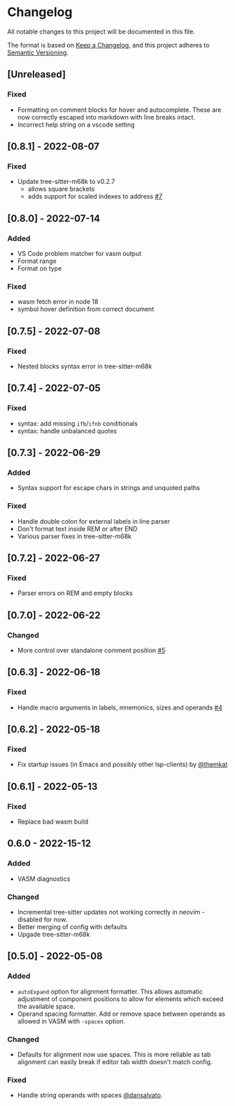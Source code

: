 # Changelog

All notable changes to this project will be documented in this file.

The format is based on [Keep a Changelog](https://keepachangelog.com/en/1.0.0/),
and this project adheres to [Semantic Versioning](https://semver.org/spec/v2.0.0.html).

## [Unreleased]

### Fixed

- Formatting on comment blocks for hover and autocomplete. These are now correctly escaped into markdown with line breaks
  intact.
- Incorrect help string on a vscode setting

## [0.8.1] - 2022-08-07

### Fixed

- Update tree-sitter-m68k to v0.2.7
  - allows square brackets
  - adds support for scaled indexes to address [#7](https://github.com/grahambates/m68k-lsp/issues/7)

## [0.8.0] - 2022-07-14

### Added

- VS Code problem matcher for vasm output
- Format range
- Format on type

### Fixed

- wasm fetch error in node 18
- symbol hover definition from correct document

## [0.7.5] - 2022-07-08

### Fixed

- Nested blocks syntax error in tree-sitter-m68k

## [0.7.4] - 2022-07-05

### Fixed

- syntax: add missing `ifb`/`ifnb` conditionals
- syntax: handle unbalanced quotes

## [0.7.3] - 2022-06-29

### Added

- Syntax support for escape chars in strings and unquoted paths

### Fixed

- Handle double colon for external labels in line parser
- Don't format text inside REM or after END
- Various parser fixes in tree-sitter-m68k

## [0.7.2] - 2022-06-27

### Fixed

- Parser errors on REM and empty blocks

## [0.7.0] - 2022-06-22

### Changed

- More control over standalone comment position [#5](https://github.com/grahambates/m68k-lsp/issues/5)

## [0.6.3] - 2022-06-18

### Fixed

- Handle macro arguments in labels, mnemonics, sizes and operands [#4](https://github.com/grahambates/m68k-lsp/issues/4)

## [0.6.2] - 2022-05-18

### Fixed

- Fix startup issues (in Emacs and possibly other lsp-clients) by [@themkat](https://github.com/themkat)

## [0.6.1] - 2022-05-13

### Fixed

- Replace bad wasm build

## 0.6.0 - 2022-15-12

### Added

- VASM diagnostics

### Changed

- Incremental tree-sitter updates not working correctly in neovim - disabled for now.
- Better merging of config with defaults
- Upgade tree-sitter-m68k

## [0.5.0] - 2022-05-08

### Added

- `autoExpand` option for alignment formatter. This allows automatic adjustment of component positions to allow for
  elements which exceed the available space.
- Operand spacing formatter. Add or remove space between operands as allowed in VASM with `-spaces` option.

### Changed

- Defaults for alignment now use spaces. This is more reliable as tab alignment can easily break if editor tab width
  doesn't match config.

### Fixed

- Handle string operands with spaces [@dansalvato](https://github.com/dansalvato).
